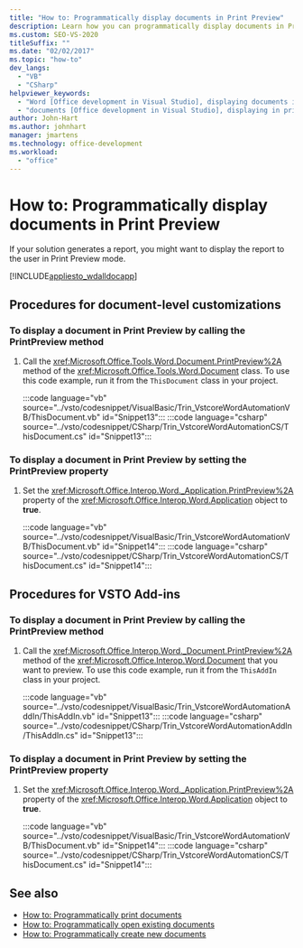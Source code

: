 ```yaml
---
title: "How to: Programmatically display documents in Print Preview"
description: Learn how you can programmatically display documents in Print Preview in a Microsoft Word document.
ms.custom: SEO-VS-2020
titleSuffix: ""
ms.date: "02/02/2017"
ms.topic: "how-to"
dev_langs:
  - "VB"
  - "CSharp"
helpviewer_keywords:
  - "Word [Office development in Visual Studio], displaying documents in print preview"
  - "documents [Office development in Visual Studio], displaying in print preview"
author: John-Hart
ms.author: johnhart
manager: jmartens
ms.technology: office-development
ms.workload:
  - "office"
---
```

# How to: Programmatically display documents in Print Preview
  If your solution generates a report, you might want to display the report to the user in Print Preview mode.

 [!INCLUDE[appliesto_wdalldocapp](../vsto/includes/appliesto-wdalldocapp-md.md)]

## Procedures for document-level customizations

### To display a document in Print Preview by calling the PrintPreview method

1. Call the <xref:Microsoft.Office.Tools.Word.Document.PrintPreview%2A> method of the <xref:Microsoft.Office.Tools.Word.Document> class. To use this code example, run it from the `ThisDocument` class in your project.

     :::code language="vb" source="../vsto/codesnippet/VisualBasic/Trin_VstcoreWordAutomationVB/ThisDocument.vb" id="Snippet13":::
     :::code language="csharp" source="../vsto/codesnippet/CSharp/Trin_VstcoreWordAutomationCS/ThisDocument.cs" id="Snippet13":::

### To display a document in Print Preview by setting the PrintPreview property

1. Set the <xref:Microsoft.Office.Interop.Word._Application.PrintPreview%2A> property of the <xref:Microsoft.Office.Interop.Word.Application> object to **true**.

     :::code language="vb" source="../vsto/codesnippet/VisualBasic/Trin_VstcoreWordAutomationVB/ThisDocument.vb" id="Snippet14":::
     :::code language="csharp" source="../vsto/codesnippet/CSharp/Trin_VstcoreWordAutomationCS/ThisDocument.cs" id="Snippet14":::

## Procedures for VSTO Add-ins

### To display a document in Print Preview by calling the PrintPreview method

1. Call the <xref:Microsoft.Office.Interop.Word._Document.PrintPreview%2A> method of the <xref:Microsoft.Office.Interop.Word.Document> that you want to preview. To use this code example, run it from the `ThisAddIn` class in your project.

     :::code language="vb" source="../vsto/codesnippet/VisualBasic/Trin_VstcoreWordAutomationAddIn/ThisAddIn.vb" id="Snippet13":::
     :::code language="csharp" source="../vsto/codesnippet/CSharp/Trin_VstcoreWordAutomationAddIn/ThisAddIn.cs" id="Snippet13":::

### To display a document in Print Preview by setting the PrintPreview property

1. Set the <xref:Microsoft.Office.Interop.Word._Application.PrintPreview%2A> property of the <xref:Microsoft.Office.Interop.Word.Application> object to **true**.

     :::code language="vb" source="../vsto/codesnippet/VisualBasic/Trin_VstcoreWordAutomationVB/ThisDocument.vb" id="Snippet14":::
     :::code language="csharp" source="../vsto/codesnippet/CSharp/Trin_VstcoreWordAutomationCS/ThisDocument.cs" id="Snippet14":::

## See also
- [How to: Programmatically print documents](../vsto/how-to-programmatically-print-documents.md)
- [How to: Programmatically open existing documents](../vsto/how-to-programmatically-open-existing-documents.md)
- [How to: Programmatically create new documents](../vsto/how-to-programmatically-create-new-documents.md)
